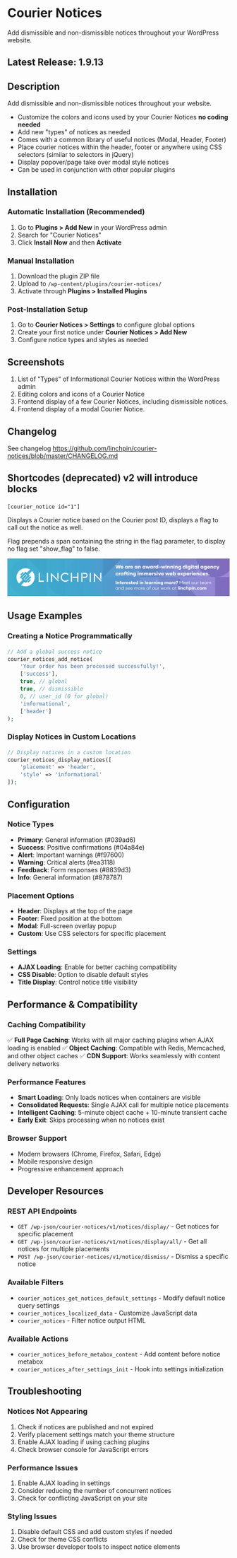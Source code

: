 # Courier Notices

Add dismissible and non-dismissible notices throughout your WordPress website.

<!-- x-release-please-start-version -->

## Latest Release: 1.9.13

<!-- x-release-please-end -->

## Description

Add dismissible and non-dismissible notices throughout your website.

- Customize the colors and icons used by your Courier Notices **no coding needed**
- Add new "types" of notices as needed
- Comes with a common library of useful notices (Modal, Header, Footer)
- Place courier notices within the header, footer or anywhere using CSS selectors (similar to selectors in jQuery)
- Display popover/page take over modal style notices
- Can be used in conjunction with other popular plugins

## Installation

### Automatic Installation (Recommended)

1. Go to **Plugins > Add New** in your WordPress admin
2. Search for "Courier Notices"
3. Click **Install Now** and then **Activate**

### Manual Installation

1. Download the plugin ZIP file
2. Upload to `/wp-content/plugins/courier-notices/`
3. Activate through **Plugins > Installed Plugins**

### Post-Installation Setup

1. Go to **Courier Notices > Settings** to configure global options
2. Create your first notice under **Courier Notices > Add New**
3. Configure notice types and styles as needed

## Screenshots

1. List of "Types" of Informational Courier Notices within the WordPress admin
2. Editing colors and icons of a Courier Notice
3. Frontend display of a few Courier Notices, including dismissible notices.
4. Frontend display of a modal Courier Notice.

## Changelog

See changelog https://github.com/linchpin/courier-notices/blob/master/CHANGELOG.md

## Shortcodes (deprecated) v2 will introduce blocks

`[courier_notice id="1"]`

Displays a Courier notice based on the Courier post ID, displays a flag to call out the notice as well.

Flag prepends a span containing the string in the flag parameter, to display no flag set "show_flag" to false.

![Linchpin](https://github.com/linchpin/brand-assets/blob/master/github-banner@2x.jpg)

## Usage Examples

### Creating a Notice Programmatically

```php
// Add a global success notice
courier_notices_add_notice(
    'Your order has been processed successfully!',
    ['success'],
    true, // global
    true, // dismissible
    0, // user_id (0 for global)
    'informational',
    ['header']
);
```

### Display Notices in Custom Locations

```php
// Display notices in a custom location
courier_notices_display_notices([
    'placement' => 'header',
    'style' => 'informational'
]);
```

## Configuration

### Notice Types

- **Primary**: General information (#039ad6)
- **Success**: Positive confirmations (#04a84e)
- **Alert**: Important warnings (#f97600)
- **Warning**: Critical alerts (#ea3118)
- **Feedback**: Form responses (#8839d3)
- **Info**: General information (#878787)

### Placement Options

- **Header**: Displays at the top of the page
- **Footer**: Fixed position at the bottom
- **Modal**: Full-screen overlay popup
- **Custom**: Use CSS selectors for specific placement

### Settings

- **AJAX Loading**: Enable for better caching compatibility
- **CSS Disable**: Option to disable default styles
- **Title Display**: Control notice title visibility

## Performance & Compatibility

### Caching Compatibility

✅ **Full Page Caching**: Works with all major caching plugins when AJAX loading is enabled
✅ **Object Caching**: Compatible with Redis, Memcached, and other object caches
✅ **CDN Support**: Works seamlessly with content delivery networks

### Performance Features

- **Smart Loading**: Only loads notices when containers are visible
- **Consolidated Requests**: Single AJAX call for multiple notice placements
- **Intelligent Caching**: 5-minute object cache + 10-minute transient cache
- **Early Exit**: Skips processing when no notices exist

### Browser Support

- Modern browsers (Chrome, Firefox, Safari, Edge)
- Mobile responsive design
- Progressive enhancement approach

## Developer Resources

### REST API Endpoints

- `GET /wp-json/courier-notices/v1/notices/display/` - Get notices for specific placement
- `GET /wp-json/courier-notices/v1/notices/display/all/` - Get all notices for multiple placements
- `POST /wp-json/courier-notices/v1/notice/dismiss/` - Dismiss a specific notice

### Available Filters

- `courier_notices_get_notices_default_settings` - Modify default notice query settings
- `courier_notices_localized_data` - Customize JavaScript data
- `courier_notices` - Filter notice output HTML

### Available Actions

- `courier_notices_before_metabox_content` - Add content before notice metabox
- `courier_notices_after_settings_init` - Hook into settings initialization

## Troubleshooting

### Notices Not Appearing

1. Check if notices are published and not expired
2. Verify placement settings match your theme structure
3. Enable AJAX loading if using caching plugins
4. Check browser console for JavaScript errors

### Performance Issues

1. Enable AJAX loading in settings
2. Consider reducing the number of concurrent notices
3. Check for conflicting JavaScript on your site

### Styling Issues

1. Disable default CSS and add custom styles if needed
2. Check for theme CSS conflicts
3. Use browser developer tools to inspect notice elements
